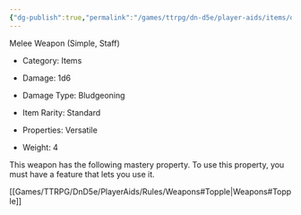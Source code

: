 ```yaml
---
{"dg-publish":true,"permalink":"/games/ttrpg/dn-d5e/player-aids/items/quarterstaff/","tags":["ttrpg/dnd/5e","damage","combat"],"noteIcon":""}
---
```



Melee Weapon (Simple, Staff)

- Category: Items
- Damage: 1d6
- Damage Type: Bludgeoning

- Item Rarity: Standard

- Properties: Versatile

- Weight: 4

This weapon has the following mastery property. To use this property, you must have a feature that lets you use it.

[[Games/TTRPG/DnD5e/PlayerAids/Rules/Weapons#Topple\|Weapons#Topple]]